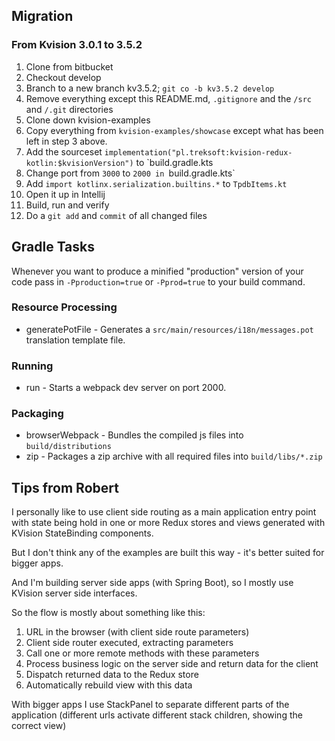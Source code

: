 ## Migration
### From Kvision 3.0.1 to 3.5.2
1. Clone from bitbucket
1. Checkout develop
1. Branch to a new branch kv3.5.2; `git co -b kv3.5.2 develop`
1. Remove everything except this README.md, `.gitignore` and the `/src` and `/.git` directories
1. Clone down kvision-examples
1. Copy everything from `kvision-examples/showcase` except what has been left in step 3 above.
1. Add the sourceset `implementation("pl.treksoft:kvision-redux-kotlin:$kvisionVersion")` to `build.gradle.kts 
1. Change port from `3000` to `2000 in `build.gradle.kts`
1. Add `import kotlinx.serialization.builtins.*` to `TpdbItems.kt`
1. Open it up in Intellij
1. Build, run and verify
1. Do a `git add` and `commit` of all changed files


## Gradle Tasks
Whenever you want to produce a minified "production" version of your code pass in `-Pproduction=true` or `-Pprod=true` to your build command.
### Resource Processing
* generatePotFile - Generates a `src/main/resources/i18n/messages.pot` translation template file.
### Running
* run - Starts a webpack dev server on port 2000.
### Packaging
* browserWebpack - Bundles the compiled js files into `build/distributions`
* zip - Packages a zip archive with all required files into `build/libs/*.zip`
## Tips from Robert
I personally like to use client side routing as a main application entry point with state being hold in one or more Redux stores and views generated with KVision StateBinding components.

But I don't think any of the examples are built this way - it's better suited for bigger apps.

And I'm building server side apps (with Spring Boot), so I mostly use KVision server side interfaces.

So the flow is mostly about something like this:
1. URL in the browser (with client side route parameters)
2. Client side router executed, extracting parameters
3. Call one or more remote methods with these parameters
4. Process business logic on the server side and return data for the client
5. Dispatch returned data to the Redux store
6. Automatically rebuild view with this data

With bigger apps I use StackPanel to separate different parts of the application (different urls activate different stack children, showing the correct view)
